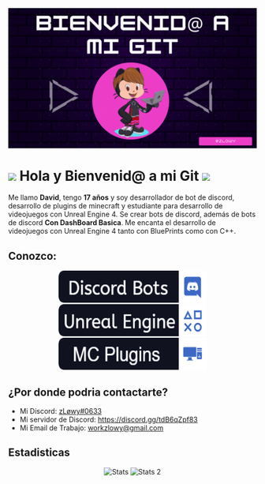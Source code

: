 <div align="center"> 
<img align="center" alt="analisis" src=https://github.com/zLowy/zLowy/blob/main/Banner%20Bienvenido%20a%20mi%20git.gif?raw=true>
</div>


<h1><img src="https://media.giphy.com/media/hvRJCLFzcasrR4ia7z/giphy.gif" width="35px"> Hola y Bienvenid@ a mi Git <img src="https://media.giphy.com/media/hvRJCLFzcasrR4ia7z/giphy.gif" width="35px"></h1>

Me llamo **David**, tengo **17 años** y soy desarrollador de bot de discord, desarrollo de plugins de minecraft y estudiante para desarrollo de videojuegos con Unreal Engine 4. Se crear bots de discord, además de bots de discord **Con DashBoard Basica**. Me encanta el desarrollo de videojuegos con Unreal Engine 4 tanto con BluePrints como con C++.

## Conozco:
<div class="offset-md-4" align="center" style="margin:10px;">
  <code><a><img height="65" width="300" src="https://github.com/zLowy/zLowy/blob/main/Panels/Discord_Bots.png?raw=true"></a></code>
  <code><a><img height="65" width="300" src="https://github.com/zLowy/zLowy/blob/main/Panels/Unreal_Engine.png?raw=true"></a></code>
  <code><a><img height="65" width="300" src="https://github.com/zLowy/zLowy/blob/main/Panels/MC_Plugins.png?raw=true"></a></code>
</div>

## ¿Por donde podria contactarte?

- Mi Discord: [zLøwy#0633](https://discord.gg/tdB6qZpf83)
- Mi servidor de Discord: https://discord.gg/tdB6qZpf83
- Mi Email de Trabajo: workzlowy@gmail.com


## Estadisticas
  <div class="offset-md-4" align="center" style="margin:10px;">
    <img height="350" width="500" src="https://github-readme-stats.vercel.app/api?username=zLowyG&show_icons=true&theme=tokyonight" alt="Stats"> 
    <a><img height="350" width="240" src="https://github-readme-stats.vercel.app/api/top-langs/?username=zLowyG&langs_count=8&theme=tokyonight" alt="Stats 2"</a>
  </div>
